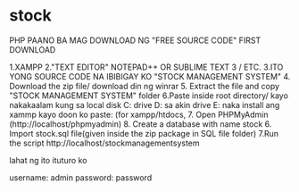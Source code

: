 # stock

PHP PAANO BA MAG DOWNLOAD NG "FREE SOURCE CODE"
FIRST DOWNLOAD

1.XAMPP
2."TEXT EDITOR" NOTEPAD++ OR SUBLIME TEXT 3 / ETC.
3.ITO YONG SOURCE CODE NA IBIBIGAY KO 
     "STOCK MANAGEMENT SYSTEM"
4. Download the zip file/ download din ng winrar
5. Extract the file and copy "STOCK MANAGEMENT SYSTEM" folder
6.Paste inside root directory/ kayo nakakaalam kung sa local disk C: drive D: sa akin drive E: naka install ang xammp kayo doon ko paste: (for xampp/htdocs, 
7. Open PHPMyAdmin (http://localhost/phpmyadmin)
8. Create a database with name stock
6. Import stock.sql file(given inside the zip package in SQL file folder)
7.Run the script http://localhost/stockmanagementsystem 

lahat ng ito ituturo ko

username: admin
password: password